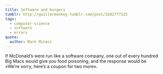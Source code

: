 ```yaml
---
title: Software and burgers
tumblr: http://guillermonkey.tumblr.com/post/3282777525
tags:
  - computer-science
  - software
  - errors
quote:
  author: Mark Minasi
---
```


If McDonald’s were run like a software company, one out of every hundred Big Macs would give you food poisoning, and the response would be «We’re sorry, here’s a coupon for two more».
